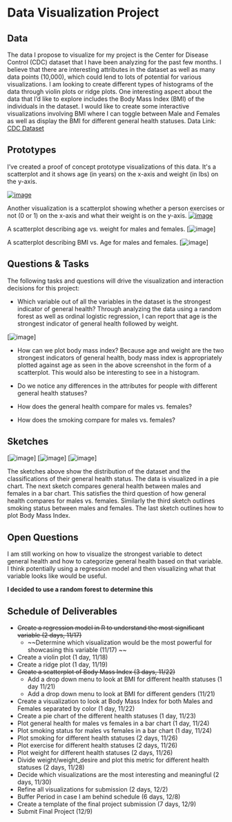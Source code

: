 # Data Visualization Project

## Data

The data I propose to visualize for my project is the Center for Disease Control (CDC) dataset that I have been analyzing for the past few months. I believe that there are interesting attributes in the dataset as well as many data points (10,000), which could lend to lots of potential for various visualizations.
I am looking to create different types of histograms of the data through violin plots or ridge plots. One interesting aspect about the data that I’d like to explore includes the Body Mass Index (BMI) of the individuals in the dataset. I would like to create some interactive visualizations involving BMI where I can toggle between Male and Females as well as display the BMI for different general health statuses.
Data Link: [CDC Dataset](https://gist.github.com/ridhimasaxena/a45f4774ff99a80bb5f71ca575f64ec3 "CDC Dataset")

## Prototypes

I’ve created a proof of concept prototype visualizations of this data. It's a scatterplot and it shows age (in years) on the x-axis and weight (in lbs) on the y-axis. 

[![image](https://github.com/ridhimasaxena/dataviz-project-template-proposal/blob/master/agevsweight.png)](https://vizhub.com/ridhimasaxena/ce31146b95a5497d96ec57e0670ff732)

Another visualization is a scatterplot showing whether a person exercises or not (0 or 1) on the x-axis and what their weight is on the y-axis. 
[![image](https://github.com/ridhimasaxena/dataviz-project-template-proposal/blob/master/exerciseandweight.png)](https://vizhub.com/ridhimasaxena/b8bbdb49bb93485d97c8c1f011615c3a)

A scatterplot describing age vs. weight for males and females.
[![image](https://github.com/ridhimasaxena/dataviz-project-template-proposal/blob/master/AgeVsWeightMF.png)] 

A scatterplot describing BMI vs. Age for males and females.
[![image](https://github.com/ridhimasaxena/Data-Visualization-Project-Proposal/blob/master/BMIvsAge.png)] 


## Questions & Tasks

The following tasks and questions will drive the visualization and interaction decisions for this project:

 * Which variable out of all the variables in the dataset is the strongest indicator of general health?
Through analyzing the data using a random forest as well as ordinal logistic regression, I can report that age is the strongest indicator of general health followed by weight. 

[![image](https://github.com/ridhimasaxena/Data-Visualization-Project-Proposal/blob/master/RandomForestResults.png)] 

 * How can we plot body mass index?
Because age and weight are the two strongest indicators of general health, body mass index is appropriately plotted against age as seen in the above screenshot in the form of a scatterplot. This would also be interesting to see in a histogram. 

 * Do we notice any differences in the attributes for people with different general health statuses?
 * How does the general health compare for males vs. females?
 * How does the smoking compare for males vs. females?


## Sketches

[![image](https://github.com/ridhimasaxena/dataviz-project-template-proposal/blob/master/Cdc_Sketch.png)]
[![image](https://github.com/ridhimasaxena/dataviz-project-template-proposal/blob/master/SmokingStatusGender.png)]
[![image](https://github.com/ridhimasaxena/Data-Visualization-Project-Proposal/blob/master/BMIByAge.png)] 

The sketches above show the distribution of the dataset and the classifications of their general health status. The data is visualized in a pie chart. The next sketch compares general health between males and females in a bar chart. This satisfies the third question of how general health compares for males vs. females. Similarly the third sketch outlines smoking status between males and females. The last sketch outlines how to plot Body Mass Index. 


## Open Questions

I am still working on how to visualize the strongest variable to detect general health and how to categorize general health based on that variable. I think potentially using a regression model and then visualizing what that variable looks like would be useful. 

**I decided to use a random forest to determine this**

## Schedule of Deliverables

 * ~~Create a regression model in R to understand the most significant variable (2 days, 11/17)~~
   * ~~Determine which visualization would be the most powerful for showcasing this variable (11/17) ~~
 * Create a violin plot (1 day, 11/18)
 * Create a ridge plot (1 day, 11/19)
 * ~~Create a scatterplot of Body Mass Index (3 days, 11/22)~~
   * Add a drop down menu to look at BMI for different health statuses (1 day 11/21)
   * Add a drop down menu to look at BMI for different genders (11/21)
 * Create a visualization to look at Body Mass Index for both Males and Females separated by color (1 day, 11/22)
 * Create a pie chart of the different health statuses (1 day, 11/23)
 * Plot general health for males vs females in a bar chart (1 day, 11/24)
 * Plot smoking status for males vs females in a bar chart (1 day, 11/24)
 * Plot smoking for different health statuses (2 days, 11/26)
 * Plot exercise for different health statuses (2 days, 11/26)
 * Plot weight for different health statuses (2 days, 11/26)
 * Divide weight/weight_desire and plot this metric for different health statuses (2 days, 11/28)
 * Decide which visualizations are the most interesting and meaningful (2 days, 11/30)
 * Refine all visualizations for submission (2 days, 12/2)
 * Buffer Period in case I am behind schedule (6 days, 12/8)
 * Create a template of the final project submission (7 days, 12/9)
 * Submit Final Project (12/9)
 

